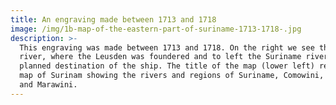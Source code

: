 ```yaml
---
title: An engraving made between 1713 and 1718
image: /img/1b-map-of-the-eastern-part-of-suriname-1713-1718-.jpg
description: >-
  This engraving was made between 1713 and 1718. On the right we see the Maroni
  river, where the Leusden was foundered and to left the Suriname river the
  planned destination of the ship. The title of the map (lower left) reads : New
  map of Surinam showing the rivers and regions of Suriname, Comowini, Cottica
  and Marawini.
---
```


